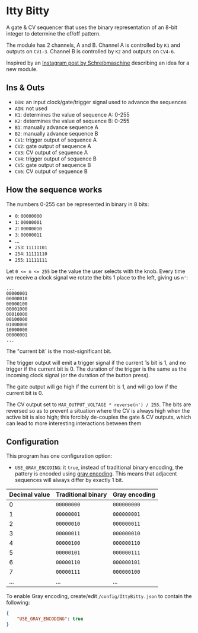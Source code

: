 # Itty Bitty

A gate & CV sequencer that uses the binary representation of an 8-bit integer to determine the of/off pattern.

The module has 2 channels, A and B.  Channel A is controlled by `K1` and outputs on `CV1-3`.  Channel B is controlled
by `K2` and outputs on `CV4-6`.

Inspired by an [Instagram post by Schreibmaschine](https://www.instagram.com/p/DDaZklkgzbr) describing an idea for a
new module.

## Ins & Outs

- `DIN`: an input clock/gate/trigger signal used to advance the sequences
- `AIN`: not used
- `K1`: determines the value of sequence A: 0-255
- `K2`: determines the value of sequence B: 0-255
- `B1`: manually advance sequence A
- `B2`: manually advance sequence B
- `CV1`: trigger output of sequence A
- `CV2`: gate output of sequence A
- `CV3`: CV output of sequence A
- `CV4`: trigger output of sequence B
- `CV5`: gate output of sequence B
- `CV6`: CV output of sequence B

## How the sequence works

The numbers 0-255 can be represented in binary in 8 bits:
- `0`: `00000000`
- `1`: `00000001`
- `2`: `00000010`
- `3`: `00000011`
- ...
- `253`: `11111101`
- `254`: `11111110`
- `255`: `11111111`

Let `0 <= n <= 255` be the value the user selects with the knob. Every time we receive a clock signal we rotate
the bits 1 place to the left, giving us `n'`:
```
...
00000001
00000010
00000100
00001000
00010000
00100000
01000000
10000000
00000001
...
```

The "current bit` is the most-significant bit.

The trigger output will emit a trigger signal if the current 1s bit is 1, and no trigger if the current bit is 0. The
duration of the trigger is the same as the incoming clock signal (or the duration of the button press).

The gate output will go high if the current bit is 1, and will go low if the current bit is 0.

The CV output set to `MAX_OUTPUT_VOLTAGE * reverse(n') / 255`. The bits are reversed so as to prevent a situation
where the CV is always high when the active bit is also high; this forcibly de-couples the gate & CV outputs,
which can lead to more interesting interactions between them

## Configuration

This program has one configuration option:

- `USE_GRAY_ENCODING`: it `true`, instead of traditional binary encoding, the pattery is encoded using
  [gray encoding](https://en.wikipedia.org/wiki/Gray_encoding). This means that adjacent sequences will
  always differ by exactly 1 bit.

| Decimal value | Traditional binary | Gray encoding |
|---------------|--------------------|---------------|
| 0             | `00000000`         | `000000000`   |
| 1             | `00000001`         | `000000001`   |
| 2             | `00000010`         | `000000011`   |
| 3             | `00000011`         | `000000010`   |
| 4             | `00000100`         | `000000110`   |
| 5             | `00000101`         | `000000111`   |
| 6             | `00000110`         | `000000101`   |
| 7             | `00000111`         | `000000100`   |
| ...           | ...                | ...           |

To enable Gray encoding, create/edit `/config/IttyBitty.json` to contain the following:
```json
{
    "USE_GRAY_ENCODING": true
}

```
